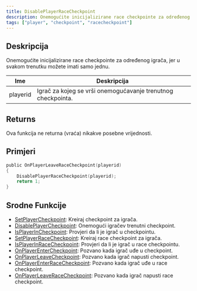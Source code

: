 ```yaml
---
title: DisablePlayerRaceCheckpoint
description: Onemogućite inicijalizirane race checkpointe za određenog igrača, jer u svakom trenutku možete imati samo jednu.
tags: ["player", "checkpoint", "racecheckpoint"]
---
```


## Deskripcija

Onemogućite inicijalizirane race checkpointe za određenog igrača, jer u svakom trenutku možete imati samo jednu.

| Ime      | Deskripcija                                                  |
| -------- | ------------------------------------------------------------ |
| playerid | Igrač za kojeg se vrši onemogućavanje trenutnog checkpointa. |

## Returns

Ova funkcija ne returna (vraća) nikakve posebne vrijednosti.

## Primjeri

```c
public OnPlayerLeaveRaceCheckpoint(playerid)
{
    DisablePlayerRaceCheckpoint(playerid);
    return 1;
}
```

## Srodne Funkcije

- [SetPlayerCheckpoint](SetPlayerCheckpoint): Kreiraj checkpoint za igrača.
- [DisablePlayerCheckpoint](DisablePlayerCheckpoint): Onemogući igračev trenutni checkpoint.
- [IsPlayerInCheckpoint](IsPlayerInCheckpoint): Provjeri da li je igrač u checkpointu.
- [SetPlayerRaceCheckpoint](SetPlayerRaceCheckpoint): Kreiraj race checkpoint za igrača.
- [IsPlayerInRaceCheckpoint](IsPlayerInRaceCheckpoint): Provjeri da li je igrač u race checkpointu.
- [OnPlayerEnterCheckpoint](../callbacks/OnPlayerEnterCheckpoint): Pozvano kada igrač uđe u checkpoint.
- [OnPlayerLeaveCheckpoint](../callbacks/OnPlayerLeaveCheckpoint): Pozvano kada igrač napusti checkpoint.
- [OnPlayerEnterRaceCheckpoint](../callbacks/OnPlayerEnterRaceCheckpoint): Pozvano kada igrač uđe u race checkpoint.
- [OnPlayerLeaveRaceCheckpoint](../callbacks/OnPlayerLeaveRaceCheckpoint): Pozvano kada igrač napusti race checkpoint.
